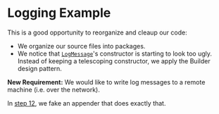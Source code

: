 # Logging Example

This is a good opportunity to reorganize and cleaup our code:
 * We organize our source files into packages.
 * We notice that [`LogMessage`](src/csc301/loggingExample/logging/LogMessage.java)'s constructor is starting to look too ugly. Instead of keeping a telescoping constructor, we apply the Builder design pattern.


__New Requirement:__ We would like to write log messages to a remote machine (i.e. over the network).

In [step 12](https://github.com/csc301-fall2014/LoggingExample/tree/step12), we fake an appender that does exactly that.
